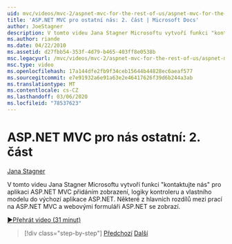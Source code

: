 ```yaml
---
uid: mvc/videos/mvc-2/aspnet-mvc-for-the-rest-of-us/aspnet-mvc-for-the-rest-of-us-part-2
title: 'ASP.NET MVC pro ostatní nás: 2. část | Microsoft Docs'
author: JoeStagner
description: V tomto videu Jana Stagner Microsoftu vytvoří funkci "kontaktujte nás" pro aplikaci ASP.NET MVC přidáním zobrazení, logiky kontroleru a vlastního modelu do t...
ms.author: riande
ms.date: 04/22/2010
ms.assetid: d27fbb54-353f-4d79-b465-403ff8e0538b
msc.legacyurl: /mvc/videos/mvc-2/aspnet-mvc-for-the-rest-of-us/aspnet-mvc-for-the-rest-of-us-part-2
msc.type: video
ms.openlocfilehash: 17a144dfe2fb9f34ceb15644b44828ec6aeaf577
ms.sourcegitcommit: e7e91932a6e91a63e2e46417626f39d6b244a3ab
ms.translationtype: MT
ms.contentlocale: cs-CZ
ms.lasthandoff: 03/06/2020
ms.locfileid: "78537623"
---
```

# <a name="aspnet-mvc-for-the-rest-of-us-part-2"></a>ASP.NET MVC pro nás ostatní: 2. část

[Jana Stagner](https://github.com/JoeStagner)

V tomto videu Jana Stagner Microsoftu vytvoří funkci "kontaktujte nás" pro aplikaci ASP.NET MVC přidáním zobrazení, logiky kontroleru a vlastního modelu do výchozí aplikace ASP.NET. Některé z hlavních rozdílů mezi prací na ASP.NET MVC a webovými formuláři ASP.NET se zobrazí.

[&#9654;Přehrát video (31 minut)](https://channel9.msdn.com/Blogs/ASP-NET-Site-Videos/aspnet-mvc-for-the-rest-of-us-part-2)

> [!div class="step-by-step"]
> [Předchozí](aspnet-mvc-for-the-rest-of-us-part-1.md)
> [Další](aspnet-mvc-for-the-rest-of-us-part-3.md)
